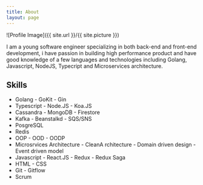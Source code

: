 ```yaml
---
title: About
layout: page
---
```


![Profile Image]({{ site.url }}/{{ site.picture }})

<p>I am a young software engineer specializing in both back-end and front-end development, i have passion in building high performance product and have good knowledge of a few languages and technologies including Golang, Javascript, NodeJS, Typecript and Microservices architecture.</p>

<h2>Skills</h2>

<ul class="skill-list">
	<li>Golang - GoKit - Gin</li>
	<li>Typescript - Node.JS - Koa.JS</li>
	<li>Cassandra - MongoDB - Firestore</li>
	<li>Kafka - Beanstalkd - SQS/SNS </li>
	<li>PosgreSQL</li>
	<li>Redis</li>
	<li>OOP - OOD - OODP</li>
    <li>Microsrvices Architecture - CleanA rchitecture - Domain driven design - Event driven model</li>
	<li>Javascript - React.JS - Redux - Redux Saga</li>
    <li>HTML - CSS</li>
    <li>Git - Gitflow</li>
    <li>Scrum</li>

</ul>

<!-- <h2>Projects</h2>

<ul>
	<li><a href="https://github.com/">Lorem Lorem</a></li>
	<li><a href="https://github.com/">Ipsum Dolor</a></li>
	<li><a href="https://github.com/">Dolor Lorem</a></li>
</ul> -->
